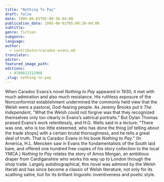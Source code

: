 ```yaml
---
title: "Nothing To Pay"
draft: false
date: 1995-06-01T05:00:36-04:00
publication_date: 1995-06-01T05:00:36-04:00
subtitle:
genre: fiction
subgenre:
language:
author:
  - contributor/caradoc-evans.md
translator:
editor:
featured_image_path:
editions:
  - 9780811212908
_slug: nothing-to-pay
---
```


When Caradoc Evans’s novel _Nothing to Pay_ appeared in 1930, it met with much admiration and also much resistance. His ruthless exposure of the Nonconformist establishment undermined the commonly held view that the Welsh were a pastoral, God-fearing people. As Jeremy Brooks put it _The Independent_, "What the Welsh could not forgive was that they recognized themselves only too clearly in Evans’s satirical portraits.” But Dylan Thomas praised Evans’s work relentlessly, and H.G. Wells said in a lecture: "There was one, who is too little esteemed, who has done the thing [of telling about the trade shops] with a certain brutal thoroughness, and he tells a great deal of truth. That is Caradoc Evans in his book _Nothing to Pay_." (In America, H.L. Mencken saw in Evans the fundamentalists of the South laid bare, and offered one hundred free copies of his story collection to the local YMCA.) _Nothing to Pay_ relates the story of Amos Morgan, an ambitious draper from Cardiganshire who works his way up to London through the shop trade. Largely autobiographical, this novel was admired by the Welsh literati and has since become a classic of Welsh literature, not only for its scathing satire, but for its brilliant linguistic inventiveness and poetic style.


